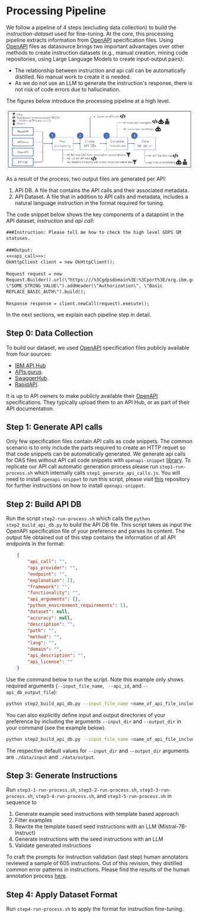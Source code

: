 # Processing Pipeline
We follow a pipeline of 4 steps (excluding data collection) to build the *instruction-dataset* used for fine-tuning. At the core, this processing pipeline extracts information from [OpenAPI](https://www.openapis.org/) specification files. Using [OpenAPI](https://www.openapis.org/) files as datasource brings two important advantages over other methods to create instruction datasets (e.g., manual creation, mining code repositories, using Large Language Models to create input-output pairs):

- The relationship between instruction and api call can be automatically distilled. No manual work to create it is needed.
- As we do not use an LLM to generate the instruction's response, there is not risk of code errors due to hallucination.

The figures below introduce the processing pipeline at a high level.

![image info](dataset-pipe-small.jpg)

As a result of the process, two output files are generated per API:

1. API DB. A file that contains the API calls and their associated metadata.
2. API Dataset. A file that in addition to API calls and metadata, includes a natural language instruction in the format required for tuning.

The code snippet below shows the key components of a datapoint in the API dataset, *instruction* and *api call*:

```
###Instruction: Please tell me how to check the high level GDPS GM statuses.

###Output:
<<<api_call>>>: 
OkHttpClient client = new OkHttpClient();

Request request = new Request.Builder().url(\"https:///%3Cgdpsdomain%3E:%3Cport%3E/org.ibm.gdps/rest/v2/status/gm_global_status\").get().addHeader(\"domain\", \"SOME_STRING_VALUE\").addHeader(\"Authorization\", \"Basic REPLACE_BASIC_AUTH\").build();

Response response = client.newCall(request).execute();
```
In the next sections, we explain each pipeline step in detail.


## Step 0: Data Collection
To build our dataset, we used [OpenAPI](https://www.openapis.org/) specification files publicly available from four sources: 

- [IBM API Hub](https://developer.ibm.com/apis/)
- [APIs.gurus](https://apis.guru/).
- [SwaggerHub](https://app.swaggerhub.com/search).
- [RapidAPI](https://rapidapi.com/categories).

It is up to API owners to make publicly available their [OpenAPI](https://www.openapis.org/) specifications. They typically upload them to an API Hub, or as part of their API documentation.

## Step 1: Generate API calls
Only few specification files contain API calls as code snippets. The common scenario is to only include the parts required to create an HTTP requet so that code snippets can be automatically generated. We generate api calls for OAS files without API call code snippets with ```openapi-snippet``` [library](https://github.com/ErikWittern/openapi-snippet). To replicate our API call automatic generation process please run ```step1-run-process.sh``` which internally calls ```step1_generate_api_calls.js```. You will need to install ```openapi-snippet``` to run this script, please visit [this](https://github.com/ErikWittern/openapi-snippet) repository for further instructions on how to install ```openapi-snippet```.

## Step 2: Build API DB
Run the script ```step2-run-process.sh``` which calls the ```python step2_build_api_db.py``` to build the API DB file. This script takes as input the OpenAPI specification file of your preference and parses its content. The output file obtained out of this step contains the information of all API endpoints in the format:

```json
    {
        "api_call": "",
        "api_provider": "",
        "endpoint": "",
        "explanation": [],
        "framework": "",
        "functionality": "",
        "api_arguments": {},
        "python_environment_requirements": [],
        "dataset": null,
        "accuracy": null,
        "description": "",
        "path": "",
        "method": "",
        "lang": "",
        "domain": "",
        "api_description": "",
        "api_license": ""
    }
```
Use the command below to run the script. Note this example only shows required arguments (```--input_file_name```, ``` --api_id```, and ```--api_db_output_file```):

```bash
python step2_build_api_db.py --input_file_name <name_of_api_file_including_api_calls>.json --api_id <api_id_str> --api_db_output_file <name_assigned_to_api_db>.json
``` 
You can also explicitly define input and output directories of your preference by including the arguments ```--input_dir``` and ```--output_dir``` in your command (see the example below).

```bash
python step2_build_api_db.py --input_file_name <name_of_api_file_including_api_calls>.json --api_id <api_id_str> --api_db_output_file <name_assigned_to_api_db>.json --input_dir ./data/input --output_dir ./data/output
```

The respective default values for ```--input_dir``` and ```--output_dir``` arguments are `./data/input` and `./data/output`.

<!-- ### How to add a new parser for an API?
To add a new API parser you must complete two steps: 

1. Create a new parser class in ```spec_file_parser.py```.
2. Modify ```step2_build_api_db.py``` to add a new API string to the method ```create_parser```.

#### Create a new parser class for your API
The abstract class ```OpenAPIParser``` declared in ```spec_file_parser.py``` serves as blueprint to create new parsers. You must create a parser class that inherits from ```OpenAPIParser```, and that implements the abstract method ```parse_data```. The implementation of this method is custom for each API or family of APIs. Follow the example below.

```python
def parse_data(self, source):
    pass # Replace 'pass' with your code
```

You must also implement the abstract properties ```set_data``` and ```get_data``` as part of your class. As these properties contain boilerplate code you can simply call the super class. Copy and paste the code below inside your class:

```python
    def set_data(self,data):
        super().set_data(data)
```

```python
    def get_data(self):
        return super().get_data()
```
#### Add a new string to identify your API

First, add a string variable to identify your API (or API family).

```python
COS = "cos" # COS identifies the parser for COS APIs (cos-compatibility, cos-configuration). 
```

Second, take the example below as reference to modify ```create_parser``` in ```step2_build_api_db.py```.

```python
def create_parser(source,api):
    # ...
    # the code for other APIs goes here
    # ...
    elif api.lower() == COS:
        parser = COSParser() # COSParser is the class that you created and that inherits from OpenAPIParser
        parser.parse_data(source)
    return parser
``` -->
## Step 3: Generate Instructions
Run ```step3-1-run-process.sh```, ```step3-2-run-process.sh```, ```step3-3-run-process.sh```, ```step3-4-run-process.sh```, and ```step3-5-run-process.sh``` in sequence to 
1) Generate example seed instructions with template based approach
2) Filter examples
3) Rewrite the template based seed instructions with an LLM (Mistral-7B-Instruct)
4) Generate instructions with the seed instructions with an LLM
5) Validate generated instructions

To craft the prompts for instruction validation (last step) human annotators reviewed a sample of 605 instructions. Out of this revision, they distilled common error patterns in instructions. Please find the results of the human annotation process [here](/src/data/validation_data/human_validation_set_ibm.xlsx).

## Step 4: Apply Dataset Format
Run ```step4-run-process.sh``` to apply the format for instruction fine-tuning.
